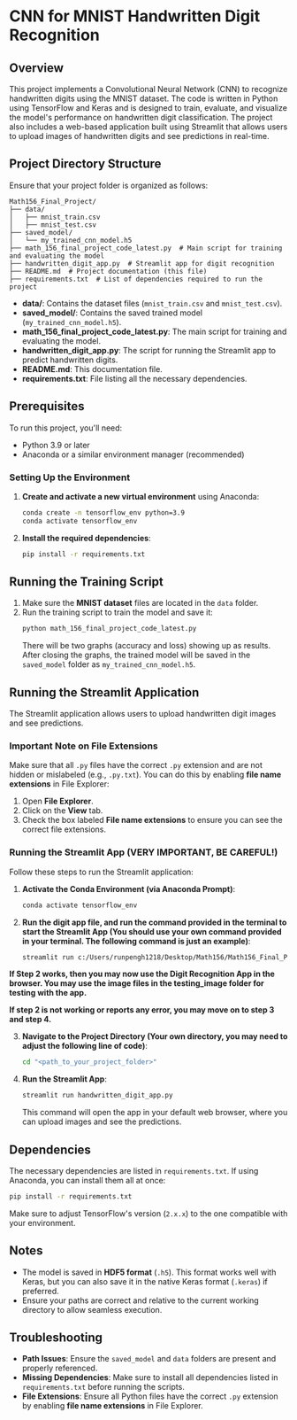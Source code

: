 # CNN for MNIST Handwritten Digit Recognition

## Overview
This project implements a Convolutional Neural Network (CNN) to recognize handwritten digits using the MNIST dataset. The code is written in Python using TensorFlow and Keras and is designed to train, evaluate, and visualize the model's performance on handwritten digit classification. The project also includes a web-based application built using Streamlit that allows users to upload images of handwritten digits and see predictions in real-time.

## Project Directory Structure
Ensure that your project folder is organized as follows:

```
Math156_Final_Project/
├── data/
│   ├── mnist_train.csv
│   ├── mnist_test.csv
├── saved_model/
│   └── my_trained_cnn_model.h5
├── math_156_final_project_code_latest.py  # Main script for training and evaluating the model
├── handwritten_digit_app.py  # Streamlit app for digit recognition
├── README.md  # Project documentation (this file)
├── requirements.txt  # List of dependencies required to run the project
```

- **data/**: Contains the dataset files (`mnist_train.csv` and `mnist_test.csv`).
- **saved_model/**: Contains the saved trained model (`my_trained_cnn_model.h5`).
- **math_156_final_project_code_latest.py**: The main script for training and evaluating the model.
- **handwritten_digit_app.py**: The script for running the Streamlit app to predict handwritten digits.
- **README.md**: This documentation file.
- **requirements.txt**: File listing all the necessary dependencies.

## Prerequisites
To run this project, you'll need:
- Python 3.9 or later
- Anaconda or a similar environment manager (recommended)

### Setting Up the Environment
1. **Create and activate a new virtual environment** using Anaconda:
   ```sh
   conda create -n tensorflow_env python=3.9
   conda activate tensorflow_env
   ```

2. **Install the required dependencies**:
   ```sh
   pip install -r requirements.txt
   ```

## Running the Training Script
1. Make sure the **MNIST dataset** files are located in the `data` folder.
2. Run the training script to train the model and save it:
   ```sh
   python math_156_final_project_code_latest.py
   ```
   There will be two graphs (accuracy and loss) showing up as results. After closing the graphs, the trained model will be saved in the `saved_model` folder as `my_trained_cnn_model.h5`.

## Running the Streamlit Application
The Streamlit application allows users to upload handwritten digit images and see predictions.

### Important Note on File Extensions
Make sure that all `.py` files have the correct `.py` extension and are not hidden or mislabeled (e.g., `.py.txt`). You can do this by enabling **file name extensions** in File Explorer:
1. Open **File Explorer**.
2. Click on the **View** tab.
3. Check the box labeled **File name extensions** to ensure you can see the correct file extensions.

### Running the Streamlit App (VERY IMPORTANT, BE CAREFUL!)
Follow these steps to run the Streamlit application:

1. **Activate the Conda Environment (via Anaconda Prompt)**:
   ```sh
   conda activate tensorflow_env
   ```
   
2. **Run the digit app file, and run the command provided in the terminal to start the Streamlit App (You should use your own command provided in your terminal. The following command is just an example)**:
   ```sh
   streamlit run c:/Users/runpengh1218/Desktop/Math156/Math156_Final_Project/handwritten_digit_app.py
   ```

**If Step 2 works, then you may now use the Digit Recognition App in the browser. You may use the image files in the testing_image folder for testing with the app.**

**If step 2 is not working or reports any error, you may move on to step 3 and step 4.**

3. **Navigate to the Project Directory (Your own directory, you may need to adjust the following line of code)**:
   ```sh
   cd "<path_to_your_project_folder>"
   ```

4. **Run the Streamlit App**:
   ```sh
   streamlit run handwritten_digit_app.py
   ```
   This command will open the app in your default web browser, where you can upload images and see the predictions.

## Dependencies
The necessary dependencies are listed in `requirements.txt`. If using Anaconda, you can install them all at once:
```sh
pip install -r requirements.txt
```
Make sure to adjust TensorFlow's version (`2.x.x`) to the one compatible with your environment.

## Notes
- The model is saved in **HDF5 format** (`.h5`). This format works well with Keras, but you can also save it in the native Keras format (`.keras`) if preferred.
- Ensure your paths are correct and relative to the current working directory to allow seamless execution.

## Troubleshooting
- **Path Issues**: Ensure the `saved_model` and `data` folders are present and properly referenced.
- **Missing Dependencies**: Make sure to install all dependencies listed in `requirements.txt` before running the scripts.
- **File Extensions**: Ensure all Python files have the correct `.py` extension by enabling **file name extensions** in File Explorer.

